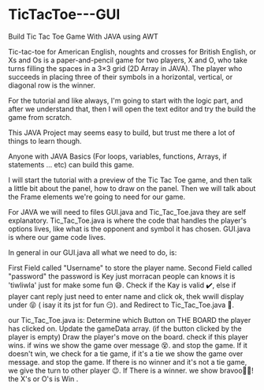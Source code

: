 # TicTacToe---GUI

Build Tic Tac Toe Game With JAVA using AWT

Tic-tac-toe for American English, noughts and crosses for British English, or Xs and Os is a paper-and-pencil game for two players, X and O, who take turns filling the spaces in a 3×3 grid (2D Array in JAVA). The player who succeeds in placing three of their symbols in a horizontal, vertical, or diagonal row is the winner.

For the tutorial and like always, I'm going to start with the logic part, and after we understand that, then I will open the text editor and try the build the game from scratch.

This JAVA Project may seems easy to build, but trust me there a lot of things to learn though.

Anyone with JAVA Basics (For loops, variables, functions, Arrays, if statements ... etc) can build this game.


I will start the tutorial with a preview of the Tic Tac Toe game, and then talk a little bit about the panel, how to draw on the panel. Then we will talk about the Frame elements we're going to need for our game.

For JAVA we will need to files  GUI.java and Tic_Tac_Toe.java they are self explanatory. Tic_Tac_Toe.java is where the code that handles the player's options lives, like what is the opponent and symbol it has chosen. GUI.java  is where our game code lives.

In general in our GUI.java all what we need to do, is:

First Field called "Username" to store the player name.
Second Field called "password" the password is Key just morracan people can knows it is 'tiwliwla' just for make some fun 😄.
Check if the Kay is valid ✔️, else if player cant reply just need to enter name and click ok, thek wwill display under 😝 ( isay it its jst for fun 😏).
and Redirect to Tic_Tac_Toe.java 💨.

our Tic_Tac_Toe.java is:
Determine which Button on THE BOARD the player has clicked on.
Update the gameData array. (if the button clicked by the player is empty)
Draw the player's move on the board.
check if this player wins. if wins we show the game over message 😵. and stop the game.
If it doesn't win, we check for a tie game, if it's a tie we show the game over message. and stop the game.
If there is no winner and it's not a tie game, we give the turn to other player 😉. 
If There is a winner. we show bravoo🎉🎉! the X's or O's is Win .

